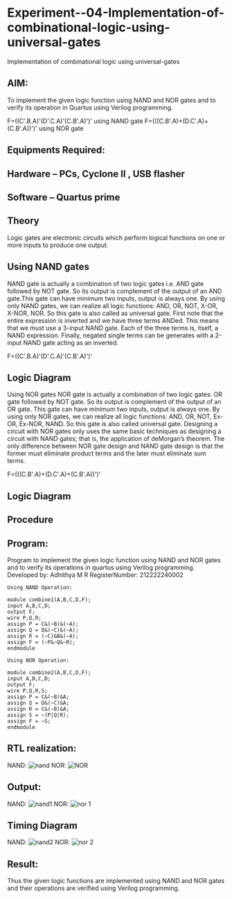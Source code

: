 # Experiment--04-Implementation-of-combinational-logic-using-universal-gates
Implementation of combinational logic using universal-gates
 
## AIM:
To implement the given logic function using NAND and NOR gates and to verify its operation in Quartus using Verilog programming.

F=((C'.B.A)'(D'.C.A)'(C.B'.A)')' using NAND gate
F=(((C.B'.A)+(D.C'.A)+(C.B'.A))')' using NOR gate
## Equipments Required:
## Hardware – PCs, Cyclone II , USB flasher
## Software – Quartus prime


## Theory
Logic gates are electronic circuits which perform logical functions on one or more inputs to produce one output. 

## Using NAND gates
NAND gate is actually a combination of two logic gates i.e. AND gate followed by NOT gate. So its output is complement of the output of an AND gate.This gate can have minimum two inputs, output is always one. By using only NAND gates, we can realize all logic functions: AND, OR, NOT, X-OR, X-NOR, NOR. So this gate is also called as universal gate. First note that the entire expression is inverted and we have three terms ANDed. This means that we must use a 3-input NAND gate. Each of the three terms is, itself, a NAND expression. Finally, negated single terms can be generates with a 2-input NAND gate acting as an inverted.

F=((C'.B.A)'(D'.C.A)'(C.B'.A)')'

## Logic Diagram

Using NOR gates
NOR gate is actually a combination of two logic gates: OR gate followed by NOT gate. So its output is complement of the output of an OR gate. This gate can have minimum two inputs, output is always one. By using only NOR gates, we can realize all logic functions: AND, OR, NOT, Ex-OR, Ex-NOR, NAND. So this gate is also called universal gate. Designing a circuit with NOR gates only uses the same basic techniques as designing a circuit with NAND gates; that is, the application of deMorgan’s theorem. The only difference between NOR gate design and NAND gate design is that the former must eliminate product terms and the later must eliminate sum terms.

F=(((C.B'.A)+(D.C'.A)+(C.B'.A))')'

## Logic Diagram
## Procedure
## Program:
Program to implement the given logic function using NAND and NOR gates and to verify its operations in quartus using Verilog programming.
Developed by: Adhithya M R
RegisterNumber:  212222240002
```
Using NAND Operation:

module combine1(A,B,C,D,F);
input A,B,C,D;
output F;
wire P,Q,R;
assign P = C&(~B)&(~A);
assign Q = D&(~C)&(~A);
assign R = (~C)&B&(~A);
assign F = (~P&~Q&~R);
endmodule

Using NOR Operation:

module combine2(A,B,C,D,F);
input A,B,C,D;
output F;
wire P,Q,R,S;
assign P = C&(~B)&A;
assign Q = D&(~C)&A;
assign R = C&(~B)&A;
assign S = ~(P|Q|R);
assign F = ~S;
endmodule
```
## RTL realization:
NAND:
![nand](https://user-images.githubusercontent.com/118834761/230769436-c66e52b5-0619-419b-88ee-225823a510f9.png)
NOR:
![NOR](https://user-images.githubusercontent.com/118834761/230769443-30bfc11d-1dee-424c-b9da-28f8a00c1d03.png)
## Output:
NAND:
![nand1](https://user-images.githubusercontent.com/118834761/230769461-03c4f869-4c34-46be-9101-aea1df9917dd.png)
NOR:
![nor 1](https://user-images.githubusercontent.com/118834761/230769509-f01614dd-0c56-45ed-8a77-32e426f798d7.png)

## Timing Diagram
NAND:
![nand2](https://user-images.githubusercontent.com/118834761/230769530-0b13b1d2-6b8c-48c1-a0c5-5c4b6d65a795.png)
NOR:
![nor 2](https://user-images.githubusercontent.com/118834761/230769540-cb5375ff-4941-43f7-be27-9fb60767ce8d.png)

## Result:
Thus the given logic functions are implemented using NAND and NOR gates and their operations are verified using Verilog programming.
